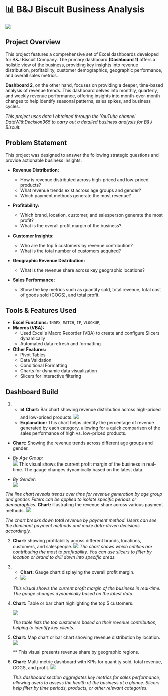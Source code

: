 # 📊 B&J Biscuit Business Analysis
![](intro_image.png)

## Project Overview

This project features a comprehensive set of Excel dashboards developed for B&J Biscuit Company. The primary dashboard **(Dashboard 1)** offers a holistic view of the business, providing key insights into revenue distribution, profitability, customer demographics, geographic performance, and overall sales metrics. 

**Dashboard 2**, on the other hand, focuses on providing a deeper, time-based analysis of revenue trends. This dashboard delves into monthly, quarterly, and weekly revenue performance, offering insights into month-over-month changes to help identify seasonal patterns, sales spikes, and business cycles. 

_This project uses data I obtained through the YouTube channel DataWithDecision365 to carry out a detailed business analysis for B&J Biscuit._ 

## Problem Statement
This project was designed to answer the following strategic questions and provide actionable business insights:

- **Revenue Distribution:**
  - How is revenue distributed across high-priced and low-priced products?
  - What revenue trends exist across age groups and gender?
  - Which payment methods generate the most revenue?

- **Profitability:**
  - Which brand, location, customer, and salesperson generate the most profit?
  - What is the overall profit margin of the business?

- **Customer Insights:**
  - Who are the top 5 customers by revenue contribution?
  - What is the total number of customers acquired?

- **Geographic Revenue Distribution:**
  - What is the revenue share across key geographic locations?

- **Sales Performance:**
  - Show the key metrics such as quantity sold, total revenue, total cost of goods sold (COGS), and total profit.

## Tools & Features Used

- **Excel Functions:** `INDEX`, `MATCH`, `IF`, `VLOOKUP`,
- **Macros (VBA):**
  - Used Excel's Macro Recorder (VBA) to create and configure Slicers dynamically
  - Automated data refresh and formatting
- **Other Features:**
  - Pivot Tables
  - Data Validation
  - Conditional Formatting
  - Charts for dynamic data visualization
  - Slicers for interactive filtering

 ## Dashboard Build
 
  1. - **📊 Chart:** Bar chart showing revenue distribution across high-priced and low-priced products.
     ![](Price_Category.png)
     - **Explanation:** This chart helps identify the percentage of revenue generated by each category, allowing for a quick comparison of the sales performance of high vs. 
     low-priced products.
  - **Chart:** Showing the revenue trends across different age groups and gender.

  - *By Age Group:*  
    ![]( Revenue_by_Age_Group.png)
    This visual shows the current profit margin of the business in real-time. The gauge changes dynamically based on the latest data.
 
 - *By Gender:*  
    ![](Revenue_by_Gender_1.png)

_The line chart reveals trends over time for revenue generation by age group and gender. Filters can be applied to isolate specific periods or demographics._
**Chart:**  illustrating the revenue share across various payment methods.
   ![](Revenue_by_Payment_Method_1.png)
    
  _The chart breaks down total revenue by payment method. Users can see the dominant payment methods and make data-driven decisions accordingly._
     
2. **Chart:** showing profitability across different brands, locations, customers, and salespeople.
   ![](Profitability_trend.png)
 _The chart shows which entities are contributing the most to profitability. You can use slicers to filter by location or brand to drill down into specific areas._

3. - **Chart:** Gauge chart displaying the overall profit margin.
   -  ![](Profit_Margin.png)
   
   _This visual shows the current profit margin of the business in real-time. The gauge changes dynamically based on the latest data._


4. **Chart:** Table or bar chart highlighting the top 5 customers.

    ![](Top_Customers.png)

   _The table lists the top customers based on their revenue contribution, helping to identify key clients._

6. **Chart:** Map chart or bar chart showing revenue distribution by location.
   ![](Revenue_By_Geographic_location.png)

   ** This visual presents revenue share by geographic regions.

7. **Chart:** Multi-metric dashboard with KPIs for quantity sold, total revenue, COGS, and profit.
    ![](Sales_Performance.png)

    _This dashboard section aggregates key metrics for sales performance, allowing users to assess the health of the business at a glance. Slicers help filter by time periods, products, or other relevant categories._






   
        
